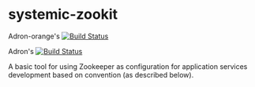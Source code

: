 # systemic-zookit

Adron-orange's [![Build Status](https://travis-ci.org/adron-orange/systemic-zookit.svg?branch=master)](https://travis-ci.org/adron-orange/systemic-zookit)

Adron's [![Build Status](https://travis-ci.org/Adron/systemic-zookit.svg?branch=master)](https://travis-ci.org/Adron/systemic-zookit)

A basic tool for using Zookeeper as configuration for application services development based on convention (as described below).